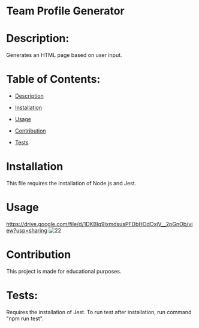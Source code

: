 # Team Profile Generator

# Description:
Generates an HTML page based on user input.

  # Table of Contents:

  - [Description](#description)

  - [Installation](#installation)

  - [Usage](#usage)

  - [Contribution](#contribution)

  - [Tests](#tests)

# Installation
This file requires the installation of Node.js and Jest.

# Usage
https://drive.google.com/file/d/1DKBIq9IxmdsusPFDbHOdOxjV__2pGnOb/view?usp=sharing
![22](https://user-images.githubusercontent.com/42628546/142746637-a759aa95-3d55-4e4a-874b-07cf69c2b47e.JPG)
# Contribution
This project is made for educational purposes.

# Tests:
Requires the installation of Jest.
To run test after installation, run command "npm run test".

